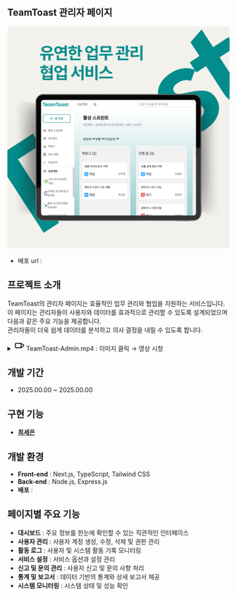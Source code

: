 ## TeamToast 관리자 페이지
<img src="https://github.com/CuteSeeun/Web-TeamToast/blob/main/cover.png" alt="홈 화면 예시" width="600" />

- 배포 url : 


## 프로젝트 소개
TeamToast의 관리자 페이지는 효율적인 업무 관리와 협업을 지원하는 서비스입니다.  
이 페이지는 관리자들이 사용자와 데이터를 효과적으로 관리할 수 있도록 설계되었으며 다음과 같은 주요 기능을 제공합니다.  
관리자들이 더욱 쉽게 데이터를 분석하고 의사 결정을 내릴 수 있도록 합니다.  


<details>
  <summary>
    <svg xmlns="http://www.w3.org/2000/svg" width="24" height="24" viewBox="0 0 24 24" fill="none" stroke="currentColor" stroke-width="2" stroke-linecap="round" stroke-linejoin="round">
  <rect x="3" y="7" width="13" height="10" rx="2" ry="2"></rect>
  <polygon points="16 7 22 11 22 13 16 17 16 7"></polygon>
</svg>
    TeamToast-Admin.mp4  :  이미지 클릭 → 영상 시청 
  </summary>

  [![유튜브 미리보기 이미지](https://img.youtube.com/vi/4sR4FVVXjDQ/0.jpg)](https://www.youtube.com/watch?v=4sR4FVVXjDQ)
</details>


## 개발 기간
- 2025.00.00 ~ 2025.00.00   

## 구현 기능
- **[최세은](https://github.com/CuteSeeun)**
  

## 개발 환경
- **Front-end** : Next.js, TypeScript, Tailwind CSS
- **Back-end** : Node.js, Express.js
- **배포** : 

## 페이지별 주요 기능
- **대시보드** : 주요 정보를 한눈에 확인할 수 있는 직관적인 인터페이스
- **사용자 관리** : 사용자 계정 생성, 수정, 삭제 및 권한 관리
- **활동 로그** : 사용자 및 시스템 활동 기록 모니터링
- **서비스 설정** : 서비스 옵션과 설정 관리
- **신고 및 문의 관리** : 사용자 신고 및 문의 사항 처리
- **통계 및 보고서** : 데이터 기반의 통계와 상세 보고서 제공
- **시스템 모니터링** : 시스템 상태 및 성능 확인  

